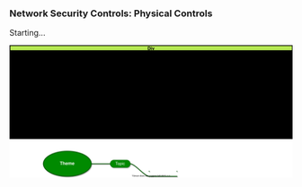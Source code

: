 ### Network Security Controls: Physical Controls

Starting...

![Image](./Network%20Security%20Controls%20-%20Physical%20Controls.drawio.svg)
